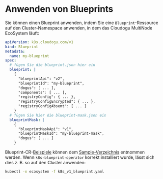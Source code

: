 # Anwenden von Blueprints

Sie können einen Blueprint anwenden, indem Sie eine `Blueprint`-Ressource auf den Cluster-Namespace anwenden, in dem das Cloudogu MultiNode EcoSystem läuft:

```yaml
apiVersion: k8s.cloudogu.com/v1
kind: Blueprint
metadata:
  name: my-blueprint
spec:
  # fügen Sie die blueprint.json hier ein
  blueprint: |
    {
      "blueprintApi": "v2",
      "blueprintId": "my-blueprint",
      "dogus": [ ... ],
      "components": [ ... ],
      "registryConfig": { ... },
      "registryConfigEncrypted": { ... },
      "registryConfigAbsent": [ ... ]
    }
  # fügen Sie hier die blueprint-mask.json ein
  blueprintMask: |
    {
      "blueprintMaskApi": "v1",
      "blueprintMaskId": "my-blueprint-mask",
      "dogus": [ ... ]
    }
```

Blueprint-CR-[Beispiele](../../samples/k8s_v1_blueprint.yaml) können dem [Sample-Verzeichnis](../../samples/) entnommen werden. Wenn `k8s-blueprint-operator` korrekt installiert wurde, lässt sich dies z. B. so auf den Cluster anwenden:

```bash
kubectl -n ecosystem -f k8s_v1_blueprint.yaml
```


